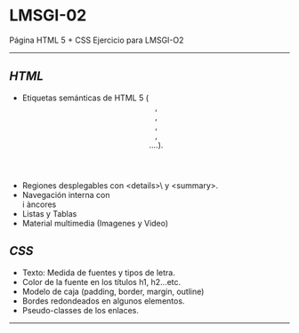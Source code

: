 # LMSGI-02
Página HTML 5 + CSS
Ejercicio para LMSGI-O2
___
## *HTML*
- Etiquetas semánticas de HTML 5 (<header>, <footer>, <article>, <section>, <aside>....).
- Regiones desplegables con \<details>\ y \<summary>\.
- Navegación interna con <nav> i àncores
- Listas y Tablas
- Material multimedia (Imagenes y Video)
  
## *CSS*
- Texto: Medida de fuentes y tipos de letra.
- Color de la fuente en los títulos h1, h2...etc.
- Modelo de caja (padding, border, margin, outline)
- Bordes redondeados en algunos elementos.
- Pseudo-classes de los enlaces.

___
